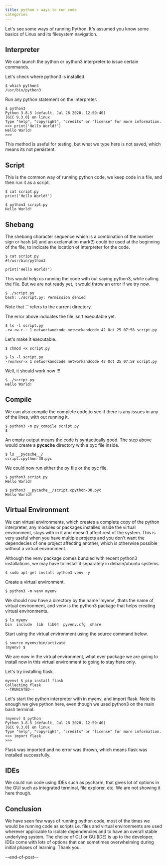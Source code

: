 ```yaml
---
title: python > ways to run code
categories
---
```


Let's see some ways of running Python. It's assumed you know some basics of Linux and its filesystem navigation.

## Interpreter

We can launch the python or python3 interpreter to issue certain commands.

Let's check where python3 is installed.
```
$ which python3
/usr/bin/python3
```

Run any python statement on the interpreter.
```
$ python3
Python 3.8.5 (default, Jul 28 2020, 12:59:40) 
[GCC 9.3.0] on linux
Type "help", "copyright", "credits" or "license" for more information.
>>> print('Hello World!')
Hello World!
>>> 
```

This method is useful for testing, but what we type here is not saved, which means its not persistent.

## Script

This is the common way of running python code, we keep code in a file, and then run it as a script.
```
$ cat script.py 
print('Hello World!')

$ python3 script.py 
Hello World!
```

## Shebang
The shebang character sequence which is a combination of the number sign or hash (#) and an exclamation mark(!) could be used at the 
beginning of the file, to indicate the location of interpreter for the code.
```
$ cat script.py 
#!/usr/bin/python3

print('Hello World!')
```

This would help us running the code with out saying python3, while calling the file. But we are not ready yet, it would throw an error if we 
try now.
```
$ ./script.py
bash: ./script.py: Permission denied
```
Note that '.' refers to the current directory.

The error above indicates the file isn't executable yet.
```
$ ls -l script.py 
-rw-rw-r-- 1 networkandcode networkandcode 42 Oct 25 07:58 script.py
```

Let's make it executable.
```
$ chmod +x script.py 

$ ls -l script.py 
-rwxrwxr-x 1 networkandcode networkandcode 42 Oct 25 07:58 script.py
```

Well, it should work now !!!
```
$ ./script.py 
Hello World!
```

## Compile
We can also compile the complete code to see if there is any issues in any of the lines, with out running it.
```
$ python3 -m py_compile script.py 
$
```

An empty output means the code is syntactically good. The step above would create a __pycache__ directory with a pyc file inside.
```
$ ls __pycache__/
script.cpython-38.pyc
```

We could now run either the py file or the pyc file.
```
$ python3 script.py 
Hello World!

$ python3 __pycache__/script.cpython-38.pyc 
Hello World!
```

## Virtual Environment
We can virtual environments, which creates a complete copy of the python interpreter, any modules or packages installed inside the virtual 
environment, stays with in it and doesn't affect rest of the system. This is very useful when you have multiple projects and you don't want 
the dependecies of one project affecting another, which is otherwise possible without a virtual environment.

Although the venv package comes bundled with recent python3 installations, we may have to install it separately in debain/ubuntu systems.
```
$ sudo apt-get install python3-venv -y

```

Create a virtual environment.
```
$ python3 -m venv myenv
```

We should now have a directory by the name 'myenv', thats the name of virtual environment, and venv is the python3 package that helps 
creating virtual environments.
```
$ ls myenv
bin  include  lib  lib64  pyvenv.cfg  share
```

Start using the virtual environment using the source command below.
```
$ source myenv/bin/activate
(myenv) $ 
```

We are now in the virtual environment, what ever package we are going to install now in this virtual environment to going to stay here only.

Let's try installing flask.
```
myenv) $ pip install flask
Collecting flask
--TRUNCATED--
```

Let's start the python interpreter with in myenv, and import flask. Note its enough we give python here, even though we used python3 on the 
main bash terminal.
```
(myenv) $ python
Python 3.8.5 (default, Jul 28 2020, 12:59:40) 
[GCC 9.3.0] on linux
Type "help", "copyright", "credits" or "license" for more information.
>>> import flask
>>> 
```

Flask was imported and no error was thrown, which means flask was installed successfully.

## IDEs
We could run code using IDEs such as pycharm, that gives lot of options in the GUI such as integrated terminal, file explorer, etc. We are 
not showing it here though.

## Conclusion
We have seen few ways of running python code, most of the times we would be running code as scripts i.e. files and virtual environments are 
used wherever applicable to isolate dependencies and to have an overall stable underlying system. The choice of CLI or GUI(IDE) is up to the 
developer, IDEs come with lots of options that can sometimes overwhelming during initial phases of learning. Thank you.

--end-of-post--
```






